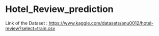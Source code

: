 # Hotel_Review_prediction

Link of the Dataset : https://www.kaggle.com/datasets/anu0012/hotel-review?select=train.csv
